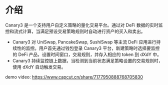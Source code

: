 # 介绍
Canary3 是一个支持用户自定义策略的量化交易平台。通过对 DeFi 数据的实时监控和流式计算，当满足预设交易策略规则时自动进行资产的买入和卖出。

- Canary3 对 UniSwap, PancakeSwap, SushiSwap 等主流 DeFi 应用进行持续性的监控。用户首先通过钱包登录 Canary3 平台，新建策略时选择要监控的 DeFi 产品，设置时间窗口，交易规则，并存入相应的 token 到 dXdY 中。
- Canary3 持续监控链上数据，当检测到当前状态满足策略设置的交易规则时，使用 dXdY 自动触发交易。

demo video: https://www.capcut.cn/share/7177950888768705830
